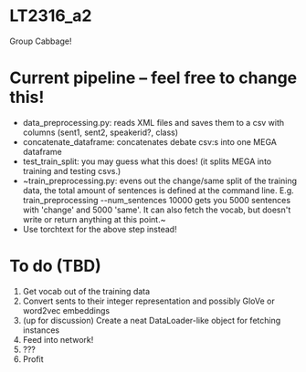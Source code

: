 # LT2316_a2
Group Cabbage!

# Current pipeline – feel free to change this!

* data_preprocessing.py: reads XML files and saves them to a csv with columns (sent1, sent2, speakerid?, class)
* concatenate_dataframe: concatenates debate csv:s into one MEGA dataframe
* test_train_split: you may guess what this does! (it splits MEGA into training and testing csvs.)
* ~train_preprocessing.py: evens out the change/same split of the training data, the total amount of sentences is defined at the command line. E.g. train_preprocessing --num_sentences 10000 gets you 5000 sentences with 'change' and 5000 'same'. It can also fetch the vocab, but doesn't write or return anything at this point.~
* Use torchtext for the above step instead!

# To do (TBD)
1. Get vocab out of the training data
2. Convert sents to their integer representation and possibly GloVe or word2vec embeddings
3. (up for discussion) Create a neat DataLoader-like object for fetching instances
4. Feed into network!
5. ???
6. Profit
